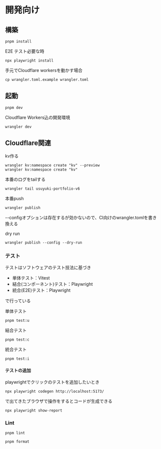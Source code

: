 # 開発向け

## 構築

```
pnpm install
```
E2E テスト必要な時

```
npx playwright install
```

手元でCloudflare workersを動かす場合
```
cp wrangler.toml.example wrangler.toml
```

## 起動

```
pnpm dev
```

Cloudflare Workers込の開発環境
```
wrangler dev
```
##  Cloudflare関連
kv作る
```
wrangler kv:namespace create "kv" --preview
wrangler kv:namespace create "kv"
```

本番のログをtailする
```
wrangler tail usuyuki-portfolio-v6
```

本番push
```
wrangler publish
```
--configオプションは存在するが効かないので、CI向けのwrangler.tomlを書き換える

dry run
```
wrangler publish --config --dry-run 
```


### テスト
テストはソフトウェアのテスト技法に基づき
- 単体テスト：Vitest
- 結合(コンポーネント)テスト：Playwright
- 統合(E2E)テスト：Playwright

で行っている


単体テスト

```
pnpm test:u
```

結合テスト

```
pnpm test:c
```

統合テスト

```
pnpm test:i
```

#### テストの追加

playwrightでクリックのテストを追加したいとき
```
npx playwright codegen http://localhost:5173/
```
で出てきたブラウザで操作をするとコードが生成できる

```
npx playwright show-report
```
### Lint

```
pnpm lint
```

```
pnpm format
```
